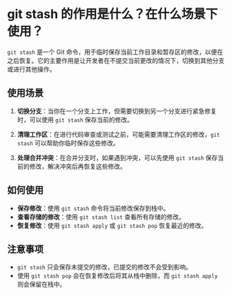 # git stash 的作用是什么？在什么场景下使用？

`git stash` 是一个 Git 命令，用于临时保存当前工作目录和暂存区的修改，以便在之后恢复。它的主要作用是让开发者在不提交当前更改的情况下，切换到其他分支或进行其他操作。

## 使用场景

1. **切换分支**：当你在一个分支上工作，但需要切换到另一个分支进行紧急修复时，可以使用 `git stash` 保存当前的修改。

2. **清理工作区**：在进行代码审查或测试之前，可能需要清理工作区的修改，`git stash` 可以帮助你临时保存这些修改。

3. **处理合并冲突**：在合并分支时，如果遇到冲突，可以先使用 `git stash` 保存当前的修改，解决冲突后再恢复这些修改。

## 如何使用

- **保存修改**：使用 `git stash` 命令将当前修改保存到栈中。
- **查看存储的修改**：使用 `git stash list` 查看所有存储的修改。
- **恢复修改**：使用 `git stash apply` 或 `git stash pop` 恢复最近的修改。

## 注意事项

- `git stash` 只会保存未提交的修改，已提交的修改不会受到影响。
- 使用 `git stash pop` 会在恢复修改后将其从栈中删除，而 `git stash apply` 则会保留在栈中。
